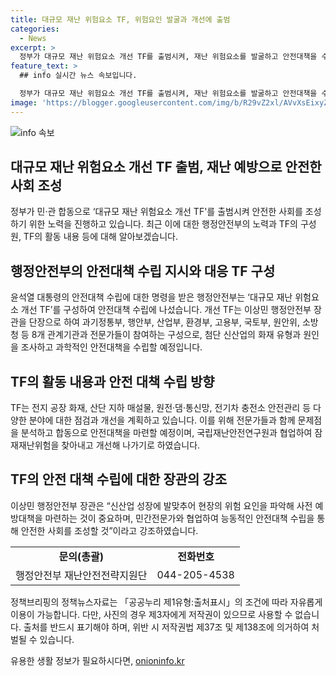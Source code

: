 ```yaml
---
title: 대규모 재난 위험요소 TF, 위험요인 발굴과 개선에 출범
categories:
  - News
excerpt: >
  정부가 대규모 재난 위험요소 개선 TF를 출범시켜, 재난 위험요소를 발굴하고 안전대책을 수립한다. 행정안전부는 윤석열 대통령의 지시에 따라 이 TF를 구성하였고, 관련 기관과 전문가들이 참여한다. TF는 전지화재, 산단 지하 매설물, 원전·댐·통신망, 전기차 충전소 안전관리 등을 점검하고 개선방안을 모색할 예정이다. 또한, 국립재난안전연구원과의 협업으로 잠재재난 위험분석을 통해 안전대책을 마련할 것이라고 밝혔다. (출처: 정책브리핑)
feature_text: >
  ## info 실시간 뉴스 속보입니다.

  정부가 대규모 재난 위험요소 개선 TF를 출범시켜, 재난 위험요소를 발굴하고 안전대책을 수립한다. 행정안전부는 윤석열 대통령의 지시에 따라 이 TF를 구성하였고, 관련 기관과 전문가들이 참여한다. TF는 전지화재, 산단 지하 매설물, 원전·댐·통신망, 전기차 충전소 안전관리 등을 점검하고 개선방안을 모색할 예정이다. 또한, 국립재난안전연구원과의 협업으로 잠재재난 위험분석을 통해 안전대책을 마련할 것이라고 밝혔다. (출처: 정책브리핑)
image: 'https://blogger.googleusercontent.com/img/b/R29vZ2xl/AVvXsEixyZcFfHzMRdzZMjFBmAUKJYCLCGyLL1o632UiGVXcaFdKo_bkvkuCioo0uUKlGfBVcT3P84aROyZIXSBEx3Aw5nCQ3pTgDom1WDC4m8eifvWiAmWEEVb4x6G_l8C0QH225ldMjyaFvpxGEBGNO37VmDTDMHGhJPq73UglMfDca1-0aw/s1600/blogspot.png'
---
```


<p><img src="https://blogger.googleusercontent.com/img/b/R29vZ2xl/AVvXsEixyZcFfHzMRdzZMjFBmAUKJYCLCGyLL1o632UiGVXcaFdKo_bkvkuCioo0uUKlGfBVcT3P84aROyZIXSBEx3Aw5nCQ3pTgDom1WDC4m8eifvWiAmWEEVb4x6G_l8C0QH225ldMjyaFvpxGEBGNO37VmDTDMHGhJPq73UglMfDca1-0aw/s1600/blogspot.png" alt="info 속보" /></p>

<h2 data-ke-size="size26">대규모 재난 위험요소 개선 TF 출범, 재난 예방으로 안전한 사회 조성</h2>

<p data-ke-size="size16">정부가 민·관 합동으로 ‘대규모 재난 위험요소 개선 TF'를 출범시켜 안전한 사회를 조성하기 위한 노력을 진행하고 있습니다. 최근 이에 대한 행정안전부의 노력과 TF의 구성원, TF의 활동 내용 등에 대해 알아보겠습니다.</p>

<h2 data-ke-size="size24">행정안전부의 안전대책 수립 지시와 대응 TF 구성</h2>

<p data-ke-size="size16">윤석열 대통령의 안전대책 수립에 대한 명령을 받은 행정안전부는 ‘대규모 재난 위험요소 개선 TF’를 구성하여 안전대책 수립에 나섰습니다. 개선 TF는 이상민 행정안전부 장관을 단장으로 하여 과기정통부, 행안부, 산업부, 환경부, 고용부, 국토부, 원안위, 소방청 등 8개 관계기관과 전문가들이 참여하는 구성으로, 첨단 신산업의 화재 유형과 원인을 조사하고 과학적인 안전대책을 수립할 예정입니다.</p>

<h2 data-ke-size="size24">TF의 활동 내용과 안전 대책 수립 방향</h2>

<p data-ke-size="size16">TF는 전지 공장 화재, 산단 지하 매설물, 원전·댐·통신망, 전기차 충전소 안전관리 등 다양한 분야에 대한 점검과 개선을 계획하고 있습니다. 이를 위해 전문가들과 함께 문제점을 분석하고 합동으로 안전대책을 마련할 예정이며, 국립재난안전연구원과 협업하여 잠재재난위험을 찾아내고 개선해 나가기로 하였습니다.</p>

<h2 data-ke-size="size24">TF의 안전 대책 수립에 대한 장관의 강조</h2>

<p data-ke-size="size16">이상민 행정안전부 장관은 “신산업 성장에 발맞추어 현장의 위험 요인을 파악해 사전 예방대책을 마련하는 것이 중요하며, 민간전문가와 협업하여 능동적인 안전대책 수립을 통해 안전한 사회를 조성할 것”이라고 강조하였습니다.</p>

<table>
  <tr>
    <td style="text-align: center; height: 17px;"><b>문의(총괄)</b></td>
    <td style="text-align: center; height: 17px;"><b>전화번호</b></td>
  </tr>
  <tr>
    <td style="text-align: center; height: 17px;">행정안전부 재난안전전략지원단</td>
    <td style="text-align: center; height: 17px;">044-205-4538</td>
  </tr>
</table>

<p data-ke-size="size16">정책브리핑의 정책뉴스자료는 「공공누리 제1유형:출처표시」의 조건에 따라 자유롭게 이용이 가능합니다. 다만, 사진의 경우 제3자에게 저작권이 있으므로 사용할 수 없습니다. 출처를 반드시 표기해야 하며, 위반 시 저작권법 제37조 및 제138조에 의거하여 처벌될 수 있습니다.</p>
유용한 생활 정보가 필요하시다면, <a href="https://onioninfo.kr" rel="dofollow">onioninfo.kr</a>


